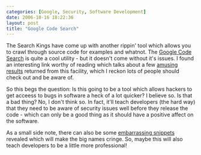 ```yaml
---
categories: [Google, Security, Software Development]
date: 2006-10-16 18:22:36
layout: post
title: "Google Code Search"
---
```

The Search Kings have come up with another rippin' tool which allows you to crawl through source code for examples and whatnot. The <a href="http://google.com/codesearch" title="Code Search" target="_blank">Google Code Search</a> is quite a cool utility - but it doesn't come without it's issues. I found an interesting link worthy of reading which talks about a few <a href="http://www.kottke.org/06/10/google-code-search" target="_blank">amusing results</a> returned from this facility, which I reckon lots of people should check out and be aware of.

So this begs the question: Is this going to be a tool which allows hackers to get acceess to bugs in software a heck of a lot quicker? I believe so. Is that a bad thing? No, I don't think so. In fact, it'll teach developers (the hard way) that they need to be aware of security issues well before they release the code - which can only be a good thing as it should have a positive affect on the software.

As a small side note, there can also be some <a href="http://www.theregister.co.uk/posts/code_outrage/" title="Apple in code search profanity outrage" target="_blank">embarrassing snippets</a> revealed which will make the big names cringe. So, maybe this will also teach developers to be a little more professional!
